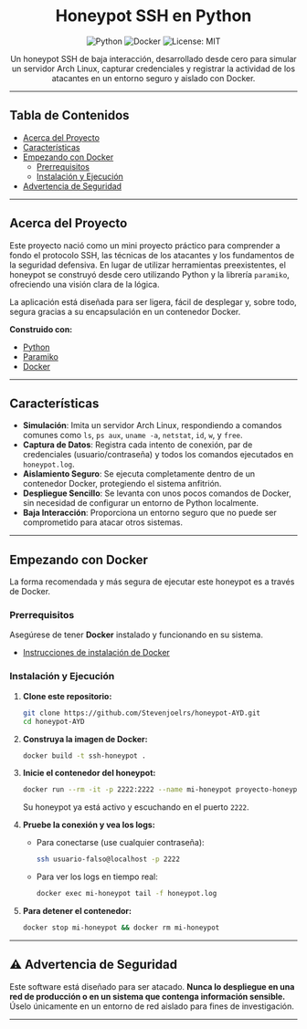 <div align="center">

# Honeypot SSH en Python

![Python](https://img.shields.io/badge/python-3.9-blue.svg?style=for-the-badge&logo=python&logoColor=white)
![Docker](https://img.shields.io/badge/docker-%230db7ed.svg?style=for-the-badge&logo=docker&logoColor=white)
![License: MIT](https://img.shields.io/badge/License-MIT-yellow.svg?style=for-the-badge)

Un honeypot SSH de baja interacción, desarrollado desde cero para simular un servidor Arch Linux, capturar credenciales y registrar la actividad de los atacantes en un entorno seguro y aislado con Docker.

</div>

---

## Tabla de Contenidos

* [Acerca del Proyecto](#acerca-del-proyecto)
* [Características](#características)
* [Empezando con Docker](#empezando-con-docker)
  * [Prerrequisitos](#prerrequisitos)
  * [Instalación y Ejecución](#instalación-y-ejecución)
* [Advertencia de Seguridad](#advertencia-de-seguridad)

---

## Acerca del Proyecto

Este proyecto nació como un mini proyecto práctico para comprender a fondo el protocolo SSH, las técnicas de los atacantes y los fundamentos de la seguridad defensiva. En lugar de utilizar herramientas preexistentes, el honeypot se construyó desde cero utilizando Python y la librería `paramiko`, ofreciendo una visión clara de la lógica.

La aplicación está diseñada para ser ligera, fácil de desplegar y, sobre todo, segura gracias a su encapsulación en un contenedor Docker.

**Construido con:**
* [Python](https://www.python.org/)
* [Paramiko](https://www.paramiko.org/)
* [Docker](https://www.docker.com/)

---

## Características

* **Simulación**: Imita un servidor Arch Linux, respondiendo a comandos comunes como `ls`, `ps aux`, `uname -a`, `netstat`, `id`, `w`, y `free`.
* **Captura de Datos**: Registra cada intento de conexión, par de credenciales (usuario/contraseña) y todos los comandos ejecutados en `honeypot.log`.
* **Aislamiento Seguro**: Se ejecuta completamente dentro de un contenedor Docker, protegiendo el sistema anfitrión.
* **Despliegue Sencillo**: Se levanta con unos pocos comandos de Docker, sin necesidad de configurar un entorno de Python localmente.
* **Baja Interacción**: Proporciona un entorno seguro que no puede ser comprometido para atacar otros sistemas.

---

## Empezando con Docker

La forma recomendada y más segura de ejecutar este honeypot es a través de Docker.

### Prerrequisitos

Asegúrese de tener **Docker** instalado y funcionando en su sistema.
* [Instrucciones de instalación de Docker](https://docs.docker.com/engine/install/)

### Instalación y Ejecución

1.  **Clone este repositorio:**
    ```bash
    git clone https://github.com/Stevenjoelrs/honeypot-AYD.git
    cd honeypot-AYD
    ```

2.  **Construya la imagen de Docker:**
    ```bash
    docker build -t ssh-honeypot .
    ```

3.  **Inicie el contenedor del honeypot:**
    ```bash
    docker run --rm -it -p 2222:2222 --name mi-honeypot proyecto-honeypot
    ```
    Su honeypot ya está activo y escuchando en el puerto `2222`.

4.  **Pruebe la conexión y vea los logs:**
    * Para conectarse (use cualquier contraseña):
        ```bash
        ssh usuario-falso@localhost -p 2222
        ```
    * Para ver los logs en tiempo real:
        ```bash
        docker exec mi-honeypot tail -f honeypot.log
        ```

5.  **Para detener el contenedor:**
    ```bash
    docker stop mi-honeypot && docker rm mi-honeypot
    ```

---

## ⚠️ Advertencia de Seguridad

Este software está diseñado para ser atacado. **Nunca lo despliegue en una red de producción o en un sistema que contenga información sensible.** Úselo únicamente en un entorno de red aislado para fines de investigación.

---

